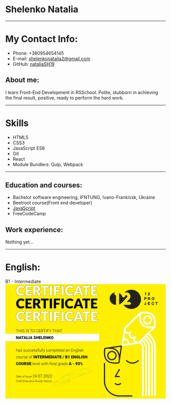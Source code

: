 # Shelenko Natalia
****
# My Contact Info:

- Phone: +380954654145
- E-mail: shelenkonatalia2@gmail.com
- GitHub: [nataliaSH19](https://github.com/nataliaSH19) 
## About me:
I  learn Front-End Development in RSSchool.
Polite, stubborn in achieving the final result, positive, ready to perform the hard work.
****
# Skills

- HTML5
- CSS3
- JavaScript ES6
- Git
- React
- Module Bundlers: Gulp, Webpack

***

## Education and courses:
- Bachelor software engineering, IFNTUNG, Ivano-Frankivsk, Ukraine
- Beetroot course(Front end developer)
- [JavaScript](https://learn.javascript.ru/)
- FreeCodeCamp
## Work experience:
Nothing yet…
***
# English:
 B1 - Intermediate
![certificate](/assets/img/certificate.jpg "Project 12 sertificate")